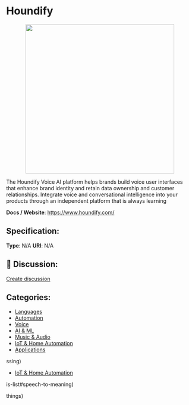 # Houndify
<p align="center">
    <img width="400" src="https://raw.githubusercontent.com/apis-list/apis-list/main/apis/houndify/logo_256x256.png" />
</p>

The Houndify Voice AI platform helps brands build voice user interfaces that enhance brand identity and retain data ownership and customer relationships. Integrate voice and conversational intelligence into your products through an independent platform that is always learning

**Docs / Website**: https://www.houndify.com/

## Specification:
**Type**:  N/A 
**URI**:  N/A 

## 💬 Discussion:
[Create discussion](https://github.com/apis-list/apis-list/discussions/new)

## Categories:
- [Languages](https://github.com/apis-list/apis-list#languages)
- [Automation](https://github.com/apis-list/apis-list#automation)
- [Voice](https://github.com/apis-list/apis-list#voice)
- [AI & ML](https://github.com/apis-list/apis-list#ai-and-ml)
- [Music & Audio](https://github.com/apis-list/apis-list#music-and-audio)
- [IoT & Home Automation](https://github.com/apis-list/apis-list#iot-and-home-automation)
- [Applications](https://github.com/apis-list/apis-list#applications)



ssing)
- [IoT & Home Automation](https://github.com/apis-list/apis-list#iot-and-home-automation)



is-list#speech-to-meaning)



things)



